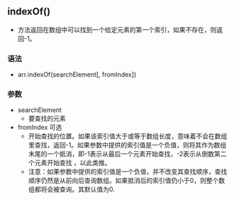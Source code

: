 ## indexOf()
* 方法返回在数组中可以找到一个给定元素的第一个索引，如果不存在，则返回-1。

### 语法
* arr.indexOf(searchElement[, fromIndex])

### 参数
* searchElement
    - 要查找的元素
* fromIndex 可选
    - 开始查找的位置。如果该索引值大于或等于数组长度，意味着不会在数组里查找，返回-1。如果参数中提供的索引值是一个负值，则将其作为数组末尾的一个抵消，即-1表示从最后一个元素开始查找，-2表示从倒数第二个元素开始查找 ，以此类推。 
    - 注意：如果参数中提供的索引值是一个负值，并不改变其查找顺序，查找顺序仍然是从前向后查询数组。如果抵消后的索引值仍小于0，则整个数组都将会被查询。其默认值为0. 